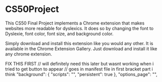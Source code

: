 CS50Project
===========

This CS50 Final Project implements a Chrome extension that makes websites more readable for dyslexics.
It does so by changing the font to Dyslexie, font color, font size, and background color.  

Simply download and install this extension like you would any other. It is available in the Chrome Extension Gallery.
Just download and install it like any chrome extension.


FIX THIS FIRST
// will definitely need this later but wasnt working when i tried to get button to appear
// goes in manifest file in first bracket part i think
"background": {
  "scripts": "",
  "persistent": true
},
"options_page": "",
